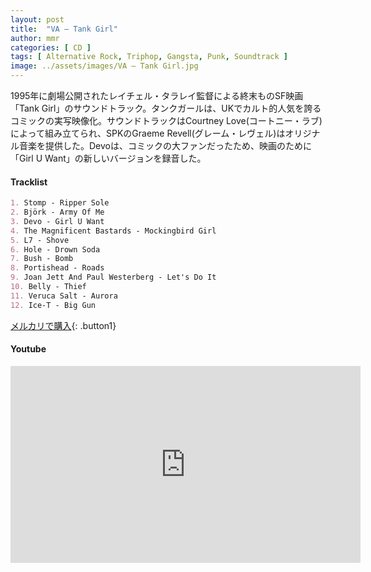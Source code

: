 ```yaml
---
layout: post
title:  "VA – Tank Girl"
author: mmr
categories: [ CD ]
tags: [ Alternative Rock, Triphop, Gangsta, Punk, Soundtrack ]
image: ../assets/images/VA – Tank Girl.jpg
---
```


1995年に劇場公開されたレイチェル・タラレイ監督による終末ものSF映画「Tank Girl」のサウンドトラック。タンクガールは、UKでカルト的人気を誇るコミックの実写映像化。サウンドトラックはCourtney Love(コートニー・ラブ)によって組み立てられ、SPKのGraeme Revell(グレーム・レヴェル)はオリジナル音楽を提供した。Devoは、コミックの大ファンだったため、映画のために「Girl U Want」の新しいバージョンを録音した。

#### Tracklist
```md
1. Stomp - Ripper Sole
2. Björk - Army Of Me
3. Devo - Girl U Want
4. The Magnificent Bastards - Mockingbird Girl
5. L7 - Shove
6. Hole - Drown Soda
7. Bush - Bomb
8. Portishead - Roads
9. Joan Jett And Paul Westerberg - Let's Do It
10. Belly - Thief
11. Veruca Salt - Aurora
12. Ice-T - Big Gun
```

[メルカリで購入](https://jp.mercari.com/item/m36900627106?afid=6142608987){: .button1}

#### Youtube
<iframe width="560" height="315" src="https://www.youtube.com/embed/BHRTf5Cz8as?si=Owwzh4Wy6w93LehZ" title="YouTube video player" frameborder="0" allow="accelerometer; autoplay; clipboard-write; encrypted-media; gyroscope; picture-in-picture; web-share" referrerpolicy="strict-origin-when-cross-origin" allowfullscreen></iframe>